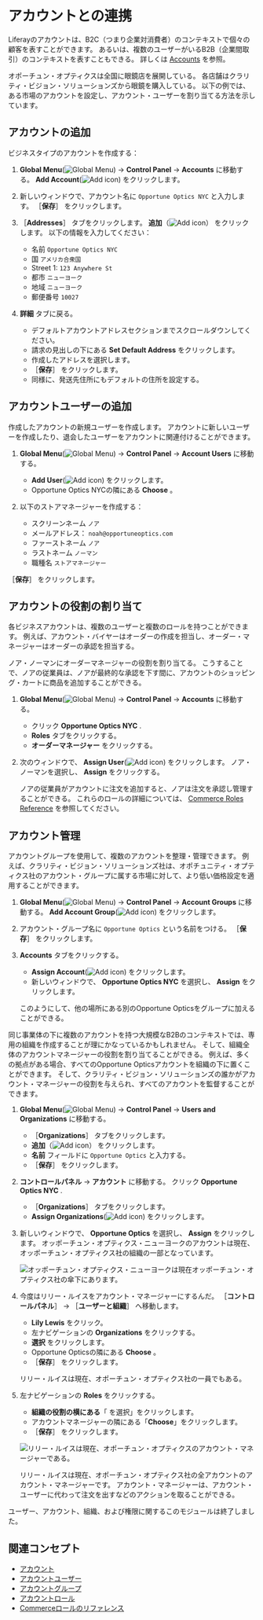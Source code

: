 # アカウントとの連携

Liferayのアカウントは、B2C（つまり企業対消費者）のコンテキストで個々の顧客を表すことができます。 あるいは、複数のユーザーがいるB2B（企業間取引）のコンテキストを表すこともできる。 詳しくは [Accounts](https://learn.liferay.com/en/w/dxp/users-and-permissions/accounts) を参照。

オポーチュン・オプティクスは全国に眼鏡店を展開している。 各店舗はクラリティ・ビジョン・ソリューションズから眼鏡を購入している。 以下の例では、ある市場のアカウントを設定し、アカウント・ユーザーを割り当てる方法を示しています。

## アカウントの追加

ビジネスタイプのアカウントを作成する：

1. **Global Menu**(![Global Menu](../../images/icon-applications-menu.png)) &rarr; **Control Panel** &rarr; **Accounts** に移動する。 **Add Account**(![Add icon](../../images/icon-add.png)) をクリックします。

1. 新しいウィンドウで、アカウント名に `Opportune Optics NYC` と入力します。 ［**保存**］ をクリックします。

1. ［**Addresses**］ タブをクリックします。 **追加**（![Add icon](../../images/icon-add.png)） をクリックします。 以下の情報を入力してください：

   * 名前 `Opportune Optics NYC`
   * 国 `アメリカ合衆国`
   * Street 1: `123 Anywhere St`
   * 都市 `ニューヨーク`
   * 地域 `ニューヨーク`
   * 郵便番号 `10027`

1. **詳細** タブに戻る。

   - デフォルトアカウントアドレスセクションまでスクロールダウンしてください。
   - 請求の見出しの下にある **Set Default Address** をクリックします。
   - 作成したアドレスを選択します。
   - ［**保存**］ をクリックします。
   - 同様に、発送先住所にもデフォルトの住所を設定する。

## アカウントユーザーの追加

作成したアカウントの新規ユーザーを作成します。 アカウントに新しいユーザーを作成したり、退会したユーザーをアカウントに関連付けることができます。

1. **Global Menu**(![Global Menu](../../images/icon-applications-menu.png)) &rarr; **Control Panel** &rarr; **Account Users** に移動する。

   - **Add User**(![Add icon](../../images/icon-add.png)) をクリックします。
   - Opportune Optics NYCの隣にある **Choose** 。

1. 以下のストアマネージャーを作成する：

   * スクリーンネーム `ノア`
   * メールアドレス： `noah@opportuneoptics.com`
   * ファーストネーム `ノア`
   * ラストネーム `ノーマン`
   * 職種名 `ストアマネージャー`

［**保存**］ をクリックします。

## アカウントの役割の割り当て

各ビジネスアカウントは、複数のユーザーと複数のロールを持つことができます。 例えば、アカウント・バイヤーはオーダーの作成を担当し、オーダー・マネージャーはオーダーの承認を担当する。

ノア・ノーマンにオーダーマネージャーの役割を割り当てる。 こうすることで、ノアの従業員は、ノアが最終的な承認を下す間に、アカウントのショッピング・カートに商品を追加することができる。

1. **Global Menu**(![Global Menu](../../images/icon-applications-menu.png)) &rarr; **Control Panel** &rarr; **Accounts** に移動する。

   - クリック **Opportune Optics NYC** .
   - **Roles** タブをクリックする。
   - **オーダーマネージャー** をクリックする。

2. 次のウィンドウで、 **Assign User**(![Add icon](../../images/icon-add.png)) をクリックします。 ノア・ノーマンを選択し、 **Assign** をクリックする。

   ノアの従業員がアカウントに注文を追加すると、ノアは注文を承認し管理することができる。 これらのロールの詳細については、 [Commerce Roles Reference](https://learn.liferay.com/en/w/commerce/users-and-accounts/roles-and-permissions/commerce-roles-reference) を参照してください。

## アカウント管理

アカウントグループを使用して、複数のアカウントを整理・管理できます。 例えば、クラリティ・ビジョン・ソリューションズ社は、オポチュニティ・オプティクス社のアカウント・グループに属する市場に対して、より低い価格設定を適用することができます。

1. **Global Menu**(![Global Menu](../../images/icon-applications-menu.png)) &rarr; **Control Panel** &rarr; **Account Groups** に移動する。 **Add Account Group**(![Add icon](../../images/icon-add.png)) をクリックします。

2. アカウント・グループ名に `Opportune Optics` という名前をつける。 ［**保存**］ をクリックします。

3. **Accounts** タブをクリックする。

   - **Assign Account**(![Add icon](../../images/icon-add.png)) をクリックします。
   - 新しいウィンドウで、 **Opportune Optics NYC** を選択し、 **Assign** をクリックします。

   このようにして、他の場所にある別のOpportune Opticsをグループに加えることができる。

同じ事業体の下に複数のアカウントを持つ大規模なB2Bのコンテキストでは、専用の組織を作成することが理にかなっているかもしれません。 そして、組織全体のアカウントマネージャーの役割を割り当てることができる。 例えば、多くの拠点がある場合、すべてのOpportune Opticsアカウントを組織の下に置くことができます。 そして、クラリティ・ビジョン・ソリューションズの誰かがアカウント・マネージャーの役割を与えられ、すべてのアカウントを監督することができます。

1. **Global Menu**(![Global Menu](../../images/icon-applications-menu.png)) &rarr; **Control Panel** &rarr; **Users and Organizations** に移動する。

   * ［**Organizations**］ タブをクリックします。
   * **追加**（![Add icon](../../images/icon-add.png)） をクリックします。
   * **名前** フィールドに `Opportune Optics` と入力する。
   *  ［**保存**］ をクリックします。

1. **コントロールパネル** &rarr; **アカウント** に移動する。 クリック **Opportune Optics NYC** .

   * ［**Organizations**］ タブをクリックします。
   * **Assign Organizations**(![Add icon](../../images/icon-add.png)) をクリックします。

1. 新しいウィンドウで、 **Opportune Optics** を選択し、 **Assign** をクリックします。 オッポーチュン・オプティクス・ニューヨークのアカウントは現在、オッポーチュン・オプティクス社の組織の一部となっています。

   ![オッポーチュン・オプティクス・ニューヨークは現在オッポーチュン・オプティクス社の傘下にあります。](./working-with-accounts/images/01.png)

1. 今度はリリー・ルイスをアカウント・マネージャーにするんだ。 ［**コントロールパネル**］ &rarr; ［**ユーザーと組織**］ へ移動します。

   * **Lily Lewis** をクリック。
   * 左ナビゲーションの **Organizations** をクリックする。
   * **選択** をクリックします。
   * Opportune Opticsの隣にある **Choose** 。
   * ［**保存**］ をクリックします。

   リリー・ルイスは現在、オポーチュン・オプティクス社の一員でもある。

5. 左ナビゲーションの **Roles** をクリックする。

   * **組織の役割の横にある**「 を選択」をクリックします。
   * アカウントマネージャーの隣にある「**Choose**」をクリックします。
   * ［**保存**］ をクリックします。

   ![リリー・ルイスは現在、オポーチュン・オプティクスのアカウント・マネージャーである。](./working-with-accounts/images/02.png)

   リリー・ルイスは現在、オポーチュン・オプティクス社の全アカウントのアカウント・マネージャーです。 アカウント・マネージャーは、アカウント・ユーザーに代わって注文を出すなどのアクションを取ることができる。

ユーザー、アカウント、組織、および権限に関するこのモジュールは終了しました。

## 関連コンセプト

- [アカウント](https://learn.liferay.com/en/w/dxp/users-and-permissions/accounts)
- [アカウントユーザー](https://learn.liferay.com/en/w/dxp/users-and-permissions/accounts/account-users)
- [アカウントグループ](https://learn.liferay.com/en/w/dxp/users-and-permissions/accounts/account-groups)
- [アカウントロール](https://learn.liferay.com/en/w/dxp/users-and-permissions/accounts/account-roles)
- [Commerceロールのリファレンス](https://learn.liferay.com/en/w/commerce/users-and-accounts/roles-and-permissions/commerce-roles-reference)
